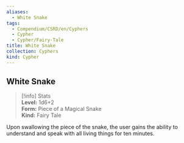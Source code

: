 ```yaml
---
aliases:
  - White Snake
tags:
  - Compendium/CSRD/en/Cyphers
  - Cypher
  - Cypher/Fairy-Tale
title: White Snake
collection: Cyphers
kind: Cypher
---
```

## White Snake  
>[!info] Stats  
> **Level:** 1d6+2  
> **Form:** Piece of a Magical Snake  
> **Kind:** Fairy Tale
  
Upon swallowing the piece of the snake, the user gains the ability to understand and speak with all living things for ten minutes.